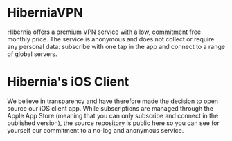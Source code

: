 # HiberniaVPN
Hibernia offers a premium VPN service with a low, commitment free monthly price. The service is anonymous and does not collect or require any personal data: subscribe with one tap in the app and connect to a range of global servers.
# Hibernia's iOS Client
We believe in transparency and have therefore made the decision to open source our iOS client app. While subscriptions are managed through the Apple App Store (meaning that you can only subscribe and connect in the published version), the source repository is public here so you can see for yourself our commitment to a no-log and anonymous service.
